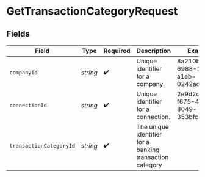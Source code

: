 # GetTransactionCategoryRequest


## Fields

| Field                                                    | Type                                                     | Required                                                 | Description                                              | Example                                                  |
| -------------------------------------------------------- | -------------------------------------------------------- | -------------------------------------------------------- | -------------------------------------------------------- | -------------------------------------------------------- |
| `companyId`                                              | *string*                                                 | :heavy_check_mark:                                       | Unique identifier for a company.                         | 8a210b68-6988-11ed-a1eb-0242ac120002                     |
| `connectionId`                                           | *string*                                                 | :heavy_check_mark:                                       | Unique identifier for a connection.                      | 2e9d2c44-f675-40ba-8049-353bfcb5e171                     |
| `transactionCategoryId`                                  | *string*                                                 | :heavy_check_mark:                                       | The unique identifier for a banking transaction category |                                                          |